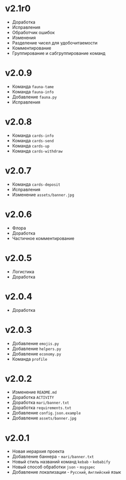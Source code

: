 # v2.1r0
- Доработка
- Исправления
- Обработчик ошибок
- Изменения
- Разделение чисел для удобочитаемости
- Комментирование
- Группирование и сабгруппирование команд
# v2.0.9
- Команда `fauna-tame`
- Команда `fauna-info`
- Добавление `fauna.py`
- Исправления
# v2.0.8
- Команда `cards-info`
- Команда `cards-send`
- Команда `cards-up`
- Команда `cards-withdraw`
# v2.0.7
- Команда `cards-deposit`
- Исправления
- Изменение `assets/banner.jpg`
# v2.0.6
- Флора
- Доработка
- Частичное комментирование
# v2.0.5
- Логистика
- Доработка
# v2.0.4
- Доработка
# v2.0.3
- Добавление `emojis.py`
- Добавление `helpers.py`
- Добавление `economy.py`
- Команда `profile`
# v2.0.2
- Изменение `README.md`
- Доработка `ACTIVITY`
- Доработка `mari/banner.txt`
- Доработка `requirements.txt`
- Добавление `config.json.example`
- Добавление `assets/banner.jpg`
# v2.0.1
- Новая иерархия проекта
- Добавление баннера - `mari/banner.txt`
- Новый стиль названий команд `kebab` - `kebabify`
- Новый способ обработки `json` - `msgspec`
- Добавление локализации - `Русский`, `Английский` язык